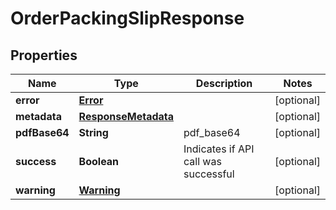 
# OrderPackingSlipResponse

## Properties
Name | Type | Description | Notes
------------ | ------------- | ------------- | -------------
**error** | [**Error**](Error.md) |  |  [optional]
**metadata** | [**ResponseMetadata**](ResponseMetadata.md) |  |  [optional]
**pdfBase64** | **String** | pdf_base64 |  [optional]
**success** | **Boolean** | Indicates if API call was successful |  [optional]
**warning** | [**Warning**](Warning.md) |  |  [optional]



